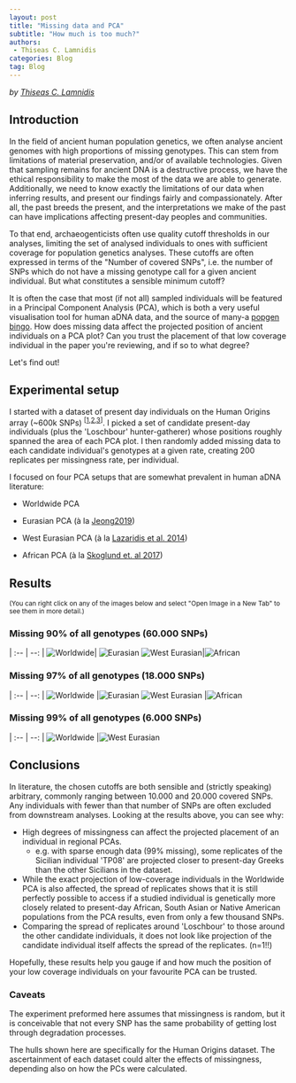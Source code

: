 ```yaml
---
layout: post
title: "Missing data and PCA"
subtitle: "How much is too much?"
authors:
 - Thiseas C. Lamnidis
categories: Blog
tag: Blog
---
```


_by [Thiseas C. Lamnidis](https://www.eva.mpg.de/archaeogenetics/staff/thiseas-christos-lamnidis/)_

## Introduction

In the field of ancient human population genetics, we often analyse ancient genomes with high proportions of missing genotypes.
This can stem from limitations of material preservation, and/or of available technologies.
Given that sampling remains for ancient DNA is a destructive process, we have the ethical responsibility to make the most of the data we are able to generate.
Additionally, we need to know exactly the limitations of our data when inferring results, and present our findings fairly and compassionately.
After all, the past breeds the present, and the interpretations we make of the past can have implications affecting present-day peoples and communities.

To that end, archaeogenticists often use quality cutoff thresholds in our analyses, limiting the set of analysed individuals to ones with sufficient coverage for population genetics analyses.
These cutoffs are often expressed in terms of the "Number of covered SNPs", i.e. the number of SNPs which do not have a missing genotype call for a given ancient individual.
But what constitutes a sensible minimum cutoff?

It is often the case that most (if not all) sampled individuals will be featured in a Principal Component Analysis (PCA), which is both a very useful visualisation tool for human aDNA data, and the source of many-a [popgen bingo](https://ancientpopgen-bingo.firebaseapp.com/?game=ancientpopgen-bingo).
How does missing data affect the projected position of ancient individuals on a PCA plot?
Can you trust the placement of that low coverage individual in the paper you're reviewing, and if so to what degree?

Let's find out!

## Experimental setup

I started with a dataset of present day individuals on the Human Origins array (\~600k SNPs) <sup>[[1](http://dx.doi.org/10.1534/genetics.112.145037),[2](http://dx.doi.org/10.1038/nature13673),[3](http://dx.doi.org/10.1534/genetics.112.145037)]</sup>.
I picked a set of candidate present-day individuals (plus the 'Loschbour' hunter-gatherer) whose positions roughly spanned the area of each PCA plot.
I then randomly added missing data to each candidate individual's genotypes at a given rate, creating 200 replicates per missingness rate, per individual.

I focused on four PCA setups that are somewhat prevalent in human aDNA literature:

-   Worldwide PCA

-   Eurasian PCA (à la [Jeong2019](http://dx.doi.org/10.1534/genetics.112.145037))

-   West Eurasian PCA (à la [Lazaridis et al. 2014](http://dx.doi.org/10.1038/nature13673))

-   African PCA (à la [Skoglund et. al 2017](http://dx.doi.org/10.1016/j.cell.2017.08.049))

## Results

<sup>(You can right click on any of the images below and select "Open Image in a New Tab" to see them in more detail.)</sup>

### Missing 90% of all genotypes (60.000 SNPs)

| :-- | --: |
![Worldwide](/assets/media/event_images/2024-04-14-blog/Worldwide.m0.9.png)| ![Eurasian](/assets/media/event_images/2024-04-14-blog/Eurasia.m0.9.png)
![West Eurasian](/assets/media/event_images/2024-04-14-blog/WestEurasia.m0.9.png)|![African](/assets/media/event_images/2024-04-14-blog/Africa.m0.9.png)

### Missing 97% of all genotypes (18.000 SNPs)

| :-- | --: |
![Worldwide](/assets/media/event_images/2024-04-14-blog/Worldwide.m0.97.png) |![Eurasian](/assets/media/event_images/2024-04-14-blog/Eurasia.m0.97.png)
![West Eurasian](/assets/media/event_images/2024-04-14-blog/WestEurasia.m0.97.png) |![African](/assets/media/event_images/2024-04-14-blog/Africa.m0.97.png)

### Missing 99% of all genotypes (6.000 SNPs)

| :-- | --: |
![Worldwide](/assets/media/event_images/2024-04-14-blog/Worldwide.m0.99.png) |![West Eurasian](/assets/media/event_images/2024-04-14-blog/WestEurasia.m0.99.png)

## Conclusions

In literature, the chosen cutoffs are both sensible and (strictly speaking) arbitrary, commonly ranging between 10.000 and 20.000 covered SNPs.
Any individuals with fewer than that number of SNPs are often excluded from downstream analyses.
Looking at the results above, you can see why:

 - High degrees of missingness can affect the projected placement of an individual in regional PCAs. 
    - e.g. with sparse enough data (99% missing), some replicates of the Sicilian individual 'TP08' are projected closer to present-day Greeks than the other Sicilians in the dataset.
 - While the exact projection of low-coverage individuals in the Worldwide PCA is also affected, the spread of replicates shows that it is still perfectly possible to access if a studied individual is genetically more closely related to present-day African, South Asian or Native American populations from the PCA results, even from only a few thousand SNPs.
 - Comparing the spread of replicates around 'Loschbour' to those around the other candidate individuals, it does not look like projection of the candidate individual itself affects the spread of the replicates. (n=1!!)

Hopefully, these results help you gauge if and how much the position of your low coverage individuals on your favourite PCA can be trusted.

### Caveats

The experiment preformed here assumes that missingness is random, but it is conceivable that not every SNP has the same probability of getting lost through degradation processes.

The hulls shown here are specifically for the Human Origins dataset.
The ascertainment of each dataset could alter the effects of missingness, depending also on how the PCs were calculated.